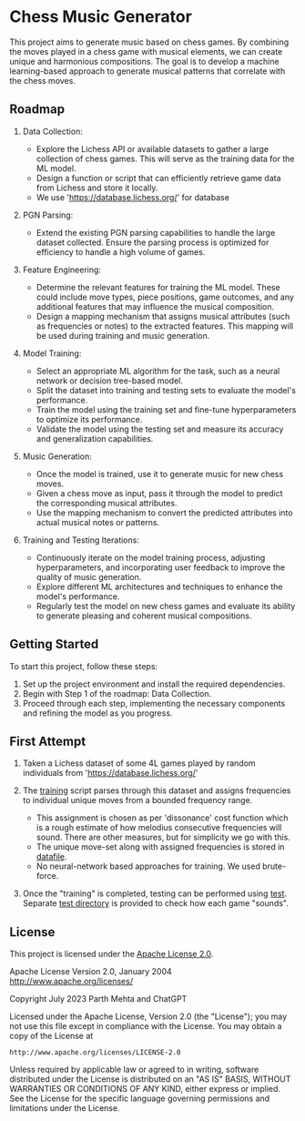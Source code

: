 # Chess Music Generator

This project aims to generate music based on chess games. By combining the moves played in a chess game with musical elements, we can create unique and harmonious compositions. The goal is to develop a machine learning-based approach to generate musical patterns that correlate with the chess moves.

## Roadmap

1. Data Collection:
   - Explore the Lichess API or available datasets to gather a large collection of chess games. This will serve as the training data for the ML model.
   - Design a function or script that can efficiently retrieve game data from Lichess and store it locally.
   - We use 'https://database.lichess.org/' for database

2. PGN Parsing:
   - Extend the existing PGN parsing capabilities to handle the large dataset collected. Ensure the parsing process is optimized for efficiency to handle a high volume of games.

3. Feature Engineering:
   - Determine the relevant features for training the ML model. These could include move types, piece positions, game outcomes, and any additional features that may influence the musical composition.
   - Design a mapping mechanism that assigns musical attributes (such as frequencies or notes) to the extracted features. This mapping will be used during training and music generation.

4. Model Training:
   - Select an appropriate ML algorithm for the task, such as a neural network or decision tree-based model.
   - Split the dataset into training and testing sets to evaluate the model's performance.
   - Train the model using the training set and fine-tune hyperparameters to optimize its performance.
   - Validate the model using the testing set and measure its accuracy and generalization capabilities.

5. Music Generation:
   - Once the model is trained, use it to generate music for new chess moves.
   - Given a chess move as input, pass it through the model to predict the corresponding musical attributes.
   - Use the mapping mechanism to convert the predicted attributes into actual musical notes or patterns.

6. Training and Testing Iterations:
   - Continuously iterate on the model training process, adjusting hyperparameters, and incorporating user feedback to improve the quality of music generation.
   - Explore different ML architectures and techniques to enhance the model's performance.
   - Regularly test the model on new chess games and evaluate its ability to generate pleasing and coherent musical compositions.

## Getting Started

To start this project, follow these steps:

1. Set up the project environment and install the required dependencies.
2. Begin with Step 1 of the roadmap: Data Collection.
3. Proceed through each step, implementing the necessary components and refining the model as you progress.

## First Attempt
1. Taken a Lichess dataset of some 4L games played by random individuals from 'https://database.lichess.org/'

2. The [training](read_game.py) script parses through this dataset and assigns frequencies to individual unique moves from a bounded frequency range. 
   - This assignment is chosen as per 'dissonance' cost function which is a rough estimate of how melodius consecutive frequencies will sound. There are other measures, but for simplicity we go with this.
   - The unique move-set along with assigned frequencies is stored in [datafile](unique_moves.txt).
   - No neural-network based approaches for training. We used brute-force.

3. Once the "training" is completed, testing can be performed using [test](test_game.py). Separate [test directory](pgn_files) is provided to check how each game "sounds".

## License

This project is licensed under the [Apache License 2.0](LICENSE.md).

Apache License
Version 2.0, January 2004
http://www.apache.org/licenses/

Copyright July 2023 Parth Mehta and ChatGPT

Licensed under the Apache License, Version 2.0 (the "License");
you may not use this file except in compliance with the License.
You may obtain a copy of the License at

    http://www.apache.org/licenses/LICENSE-2.0

Unless required by applicable law or agreed to in writing, software
distributed under the License is distributed on an "AS IS" BASIS,
WITHOUT WARRANTIES OR CONDITIONS OF ANY KIND, either express or implied.
See the License for the specific language governing permissions and
limitations under the License.

